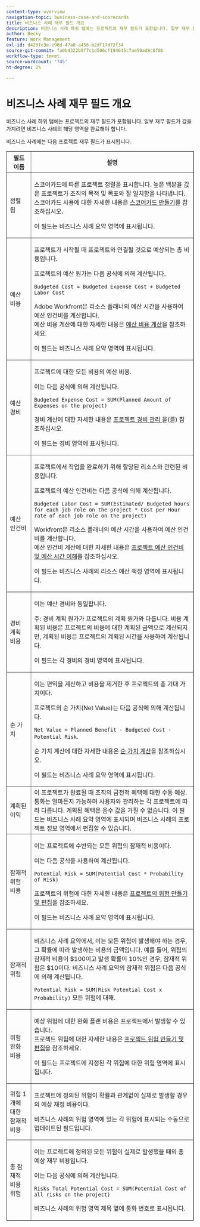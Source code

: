 ```yaml
---
content-type: overview
navigation-topic: business-case-and-scorecards
title: 비즈니스 사례 재무 필드 개요
description: 비즈니스 사례 하위 탭에는 프로젝트의 재무 필드가 포함됩니다. 일부 재무 필드가 값을 가지려면 비즈니스 사례의 해당 영역을 완료해야 합니다.
author: Becky
feature: Work Management
exl-id: d420fc3e-e98d-47a0-a456-b2df17d72f34
source-git-commit: fa0b4322b9f7c1d506cf194645c7ae50ad8c0f0b
workflow-type: tm+mt
source-wordcount: '745'
ht-degree: 2%

---
```


# 비즈니스 사례 재무 필드 개요

비즈니스 사례 하위 탭에는 프로젝트의 재무 필드가 포함됩니다. 일부 재무 필드가 값을 가지려면 비즈니스 사례의 해당 영역을 완료해야 합니다.  

비즈니스 사례에는 다음 프로젝트 재무 필드가 표시됩니다.

<table border="1" cellspacing="15" cellpadding="1"> 
 <col> 
 <col> 
 <thead> 
  <tr> 
   <th scope="col">필드 이름</th> 
   <th scope="col">설명</th> 
  </tr> 
 </thead> 
 <tbody> 
  <tr> 
   <td>정렬됨 </td> 
   <td> <p>스코어카드에 따른 프로젝트 정렬을 표시합니다. 높은 백분율 값은 프로젝트가 조직의 목적 및 목표와 잘 일치함을 나타냅니다. <br>스코어카드 사용에 대한 자세한 내용은 <a href="../../../administration-and-setup/set-up-workfront/configure-system-defaults/create-scorecard.md" class="MCXref xref">스코어카드 만들기</a>를 참조하십시오.</p> <p>이 필드는 비즈니스 사례 요약 영역에 표시됩니다. </p> </td> 
  </tr> 
  <tr> 
   <td>예산 비용</td> 
   <td> <p>프로젝트가 시작될 때 프로젝트와 연결될 것으로 예상되는 총 비용입니다.</p> <p>프로젝트의 예산 원가는 다음 공식에 의해 계산됩니다.<br></p> <p><code>Budgeted Cost =&nbsp;Budgeted Expense Cost + Budgeted Labor Cost </code> <br> </p> <p>Adobe Workfront은 리소스 플래너의 예산 시간을 사용하여 예산 인건비를 계산합니다.<br>예산 비용 계산에 대한 자세한 내용은 <a href="../../../manage-work/projects/project-finances/budgeted-cost.md" class="MCXref xref">예산 비용 계산</a>을 참조하세요. </p> <p>이 필드는 비즈니스 사례 요약 영역에 표시됩니다.</p> </td> 
  </tr> 
  <tr> 
   <td>예산 경비</td> 
   <td> <p>프로젝트에 대한 모든 비용의 예산 비용. </p> <p>이는 다음 공식에 의해 계산됩니다.</p> <p><code>Budgeted Expense Cost = SUM(Planned Amount of Expenses on the project) </code></p> <p>경비 계산에 대한 자세한 내용은 <a href="../../../manage-work/projects/project-finances/manage-project-expenses.md" class="MCXref xref">프로젝트 경비 관리 </a>을(를) 참조하십시오.</p> <p>이 필드는 경비 영역에 표시됩니다.</p> </td> 
  </tr> 
  <tr> 
   <td>예산 인건비</td> 
   <td> <p>프로젝트에서 작업을 완료하기 위해 할당된 리소스와 관련된 비용입니다.</p> <p>프로젝트의 예산 인건비는 다음 공식에 의해 계산됩니다.<br></p> <p><code>Budgeted Labor Cost = SUM(Estimated/ Budgeted hours for each job role on the project * Cost per Hour rate of each job role on the project) </code><br></p> <p>Workfront은 리소스 플래너의 예산 시간을 사용하여 예산 인건비를 계산합니다.<br>예산 인건비 계산에 대한 자세한 내용은 <a href="../../../manage-work/projects/project-finances/budgeted-labor-cost.md" class="MCXref xref">프로젝트 예산 인건비 및 예산 시간 이해</a>를 참조하십시오.</p> <p>이 필드는 비즈니스 사례의 리소스 예산 책정 영역에 표시됩니다. </p> </td> 
  </tr> 
  <tr> 
   <td>경비 계획 비용</td> 
   <td> <p>이는 예산 경비와 동일합니다. </p> <p>주: 경비 계획 원가가 프로젝트의 계획 원가와 다릅니다. 비용 계획된 비용은 프로젝트의 비용에 대한 계획된 금액으로 계산되지만, 계획된 비용은 프로젝트의 계획된 시간을 사용하여 계산됩니다. </p> <p>이 필드는 각 경비의 경비 영역에 표시됩니다.</p> </td> 
  </tr> 
  <tr> 
   <td>순 가치</td> 
   <td> <p>이는 편익을 계산하고 비용을 제거한 후 프로젝트의 총 기대 가치이다.</p> <p>프로젝트의 순 가치(Net Value)는 다음 공식에 의해 계산됩니다.<br></p> <p><code>Net Value = Planned Benefit - Budgeted Cost - Potential Risk</code>. <br></p> <p>순 가치 계산에 대한 자세한 내용은 <a href="../../../manage-work/projects/project-finances/calculate-net-value.md" class="MCXref xref">순 가치 계산</a>을 참조하십시오.<br></p> <p>이 필드는 비즈니스 사례 요약 영역에 표시됩니다.</p> </td> 
  </tr> 
  <tr> 
   <td>계획된 이익</td> 
   <td>이 프로젝트가 완료될 때 조직의 금전적 혜택에 대한 수동 예상. 통화는 얼마든지 가능하며 사용자와 관리하는 각 프로젝트에 따라 다릅니다. 계획된 혜택은 음수 값을 가질 수 없습니다. 이 필드는 비즈니스 사례 요약 영역에 표시되며 비즈니스 사례의 프로젝트 정보 영역에서 편집할 수 있습니다. </td> 
  </tr> 
  <tr> 
   <td>잠재적 위험 비용</td> 
   <td> <p>이는 프로젝트에 수반되는 모든 위험의 잠재적 비용이다. </p> <p>이는 다음 공식을 사용하여 계산됩니다.</p> <p><code>Potential Risk = SUM(Potential Cost * Probability of Risk) </code></p> <p>프로젝트의 위험에 대한 자세한 내용은 <a href="../../../manage-work/projects/define-a-business-case/create-edit-risks-on-projects.md" class="MCXref xref">프로젝트의 위험 만들기 및 편집</a>을 참조하세요.</p> <p>이 필드는 비즈니스 사례 요약 영역에 표시됩니다.</p> </td> 
  </tr> 
  <tr> 
   <td>잠재적 위험</td> 
   <td> <p>비즈니스 사례 요약에서, 이는 모든 위험이 발생해야 하는 경우, 그 확률에 따라 발생하는 비용의 금액입니다. 예를 들어, 위험의 잠재적 비용이 $100이고 발생 확률이 10%인 경우, 잠재적 위험은 $10이다. 비즈니스 사례 요약의 잠재적 위험은 다음 공식에 의해 계산됩니다.</p> <p><code>Potential&nbsp;Risk = SUM(Risk Potential Cost x Probability)</code> 모든 위험에 대해. </p> </td> 
  </tr> 
  <tr> 
   <td>위험 완화 비용</td> 
   <td> <p>예상 위험에 대한 완화 플랜 비용은 프로젝트에서 발생할 수 있습니다.<br>프로젝트 위험에 대한 자세한 내용은 <a href="../../../manage-work/projects/define-a-business-case/create-edit-risks-on-projects.md" class="MCXref xref">프로젝트 위험 만들기 및 편집</a>을 참조하세요.</p> <p>이 필드는 프로젝트에 지정된 각 위험에 대한 위험 영역에 표시됩니다.</p> </td> 
  </tr> 
  <tr> 
   <td>위험 1개에 대한 잠재적 비용</td> 
   <td> <p>프로젝트에 정의된 위험이 확률과 관계없이 실제로 발생할 경우의 예상 재정 비용이다. </p> <p>비즈니스 사례의 위험 영역에 있는 각 위험에 표시되는 수동으로 업데이트된 필드입니다. </p> </td> 
  </tr> 
  <tr> 
   <td>총 잠재적 비용 위험</td> 
   <td> <p>이는 프로젝트에 정의된 모든 위험이 실제로 발생했을 때의 총 예상 재무 비용입니다. </p> <p>이는 다음 공식에 의해 계산됩니다.</p> <p><code>Risks Total Potential Cost = SUM(Potential Cost of all risks on the project) </code></p> <p>비즈니스 사례의 위험 영역 제목 옆에 통화 번호로 표시됩니다.</p> </td> 
  </tr> 
 </tbody> 
</table>

